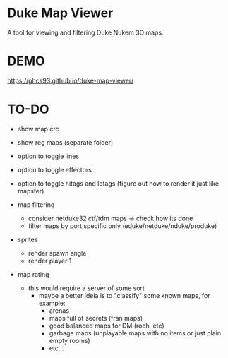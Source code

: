 # Duke Map Viewer
A tool for viewing and filtering Duke Nukem 3D maps.

# DEMO
https://phcs93.github.io/duke-map-viewer/

# TO-DO

- show map crc
- show reg maps (separate folder)
- option to toggle lines
- option to toggle effectors
- option to toggle hitags and lotags (figure out how to render it just like mapster)

- map filtering
  - consider netduke32 ctf/tdm maps -> check how its done
  - filter maps by port specific only (eduke/netduke/nduke/produke)

- sprites
  - render spawn angle
  - render player 1

- map rating
  - this would require a server of some sort
    - maybe a better ideia is to "classify" some known maps, for example:
      - arenas
      - maps full of secrets (fran maps)
      - good balanced maps for DM (roch, etc)
      - garbage maps (unplayable maps with no items or just plain empty rooms)
      - etc...